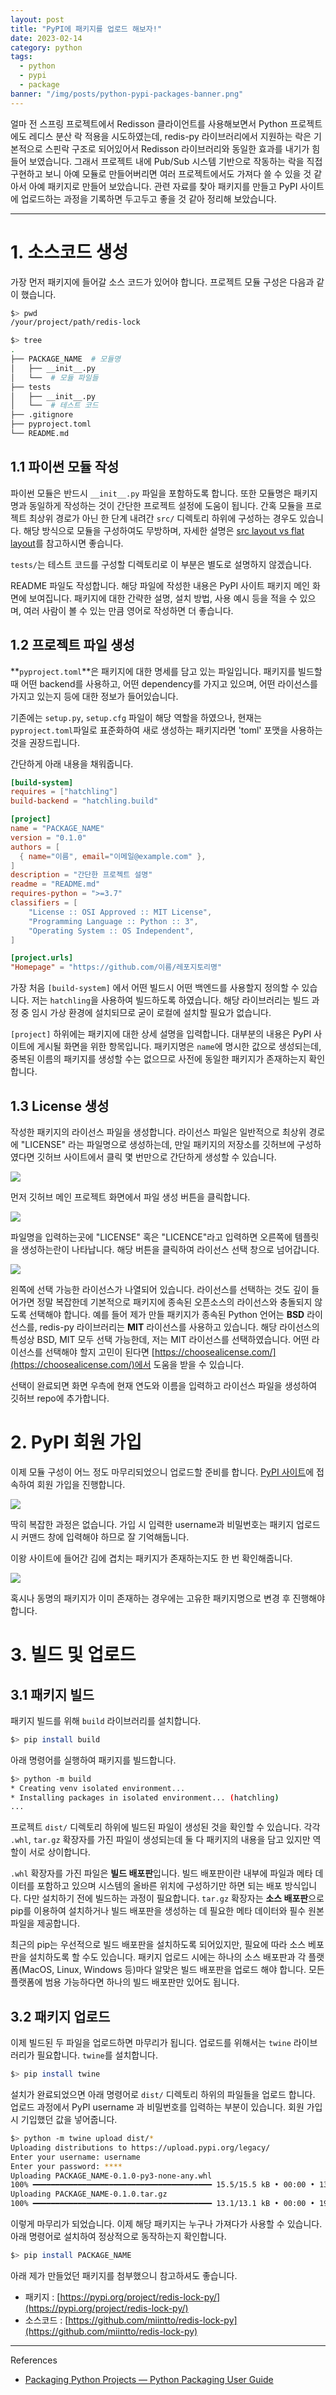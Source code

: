 ```yaml
---
layout: post
title: "PyPI에 패키지를 업로드 해보자!"
date: 2023-02-14
category: python
tags:
  - python
  - pypi
  - package
banner: "/img/posts/python-pypi-packages-banner.png"
---
```


얼마 전 스프링 프로젝트에서 Redisson 클라이언트를 사용해보면서 Python 프로젝트에도 레디스 분산 락 적용을 시도하였는데,
redis-py 라이브러리에서 지원하는 락은 기본적으로 스핀락 구조로 되어있어서 Redisson 라이브러리와 동일한 효과를 내기가 힘들어 보였습니다.
그래서 프로젝트 내에 Pub/Sub 시스템 기반으로 작동하는 락을 직접 구현하고 보니 아예 모듈로 만들어버리면 여러 프로젝트에서도 가져다 쓸 수 있을 것 같아서 아예 패키지로 만들어 보았습니다.
관련 자료를 찾아 패키지를 만들고 PyPI 사이트에 업로드하는 과정을 기록하면 두고두고 좋을 것 같아 정리해 보았습니다.

--- 

# 1. 소스코드 생성

가장 먼저 패키지에 들어갈 소스 코드가 있어야 합니다.
프로젝트 모듈 구성은 다음과 같이 했습니다.

```bash
$> pwd
/your/project/path/redis-lock

$> tree
.
├── PACKAGE_NAME  # 모듈명
│   ├── __init__.py
│   └──  # 모듈 파일들
├── tests
│   ├── __init__.py
│   └──  # 테스트 코드
├── .gitignore
├── pyproject.toml
└── README.md
```
## 1.1 파이썬 모듈 작성

파이썬 모듈은 반드시 `__init__.py` 파일을 포함하도록 합니다.
또한 모듈명은 패키지명과 동일하게 작성하는 것이 간단한 프로젝트 설정에 도움이 됩니다.
간혹 모듈을 프로젝트 최상위 경로가 아닌 한 단계 내려간 `src/` 디렉토리 하위에 구성하는 경우도 있습니다.
해당 방식으로 모듈을 구성하여도 무방하며, 자세한 설명은 [src layout vs flat layout](https://packaging.python.org/en/latest/discussions/src-layout-vs-flat-layout/)를 참고하시면 좋습니다.

`tests/`는 테스트 코드를 구성할 디렉토리로 이 부분은 별도로 설명하지 않겠습니다.

README 파일도 작성합니다.
해당 파일에 작성한 내용은 PyPI 사이트 패키지 메인 화면에 보여집니다.
패키지에 대한 간략한 설명, 설치 방법, 사용 예시 등을 적을 수 있으며, 여러 사람이 볼 수 있는 만큼 영어로 작성하면 더 좋습니다.

## 1.2 프로젝트 파일 생성

**`pyproject.toml`**은 패키지에 대한 명세를 담고 있는 파일입니다.
패키지를 빌드할 때 어떤 backend를 사용하고, 어떤 dependency를 가지고 있으며, 어떤 라이선스를 가지고 있는지 등에 대한 정보가 들어있습니다.

기존에는 `setup.py`, `setup.cfg` 파일이 해당 역할을 하였으나, 현재는 `pyproject.toml`파일로 표준화하여 새로 생성하는 패키지라면 'toml' 포맷을 사용하는 것을 권장드립니다.

간단하게 아래 내용을 채워줍니다.

```toml
[build-system]
requires = ["hatchling"]
build-backend = "hatchling.build"

[project]
name = "PACKAGE_NAME"
version = "0.1.0"
authors = [
  { name="이름", email="이메일@example.com" },
]
description = "간단한 프로젝트 설명"
readme = "README.md"
requires-python = ">=3.7"
classifiers = [
    "License :: OSI Approved :: MIT License",
    "Programming Language :: Python :: 3",
    "Operating System :: OS Independent",
]

[project.urls]
"Homepage" = "https://github.com/이름/레포지토리명"
```

가장 처음 `[build-system]` 에서 어떤 빌드시 어떤 백엔드를 사용할지 정의할 수 있습니다.
저는 `hatchling`을 사용하여 빌드하도록 하였습니다.
해당 라이브러리는 빌드 과정 중 임시 가상 환경에 설치되므로 굳이 로컬에 설치할 필요가 없습니다.

`[project]` 하위에는 패키지에 대한 상세 설명을 입력합니다.
대부분의 내용은 PyPI 사이트에 게시될 화면을 위한 항목입니다.
패키지명은 `name`에 명시한 값으로 생성되는데, 중복된 이름의 패키지를 생성할 수는 없으므로 사전에 동일한 패키지가 존재하는지 확인합니다.

## 1.3 License 생성

작성한 패키지의 라이선스 파일을 생성합니다.
라이선스 파일은 일반적으로 최상위 경로에 "LICENSE" 라는 파일명으로 생성하는데,
만일 패키지의 저장소를 깃허브에 구성하였다면 깃허브 사이트에서 클릭 몇 번만으로 간단하게 생성할 수 있습니다.

<img src="/img/posts/python-pypi-packages-liecense-step-1.png" style="max-width:600px"/>

먼저 깃허브 메인 프로젝트 화면에서 파일 생성 버튼을 클릭합니다.

<img src="/img/posts/python-pypi-packages-liecense-step-2.png" style="max-width:600px"/>

파일명을 입력하는곳에 "LICENSE" 혹은 "LICENCE"라고 입력하면 오른쪽에 템플릿을 생성하는란이 나타납니다.
해당 버튼을 클릭하여 라이선스 선택 창으로 넘어갑니다.

<img src="/img/posts/python-pypi-packages-liecense-step-3.png" style="max-width:720px"/>

왼쪽에 선택 가능한 라이선스가 나열되어 있습니다.
라이선스를 선택하는 것도 깊이 들어가면 정말 복잡한데 기본적으로 패키지에 종속된 오픈소스의 라이선스와 충돌되지 않도록 선택해야 합니다.
예를 들어 제가 만들 패키지가 종속된 Python 언어는 **BSD** 라이선스를, redis-py 라이브러리는 **MIT** 라이선스를 사용하고 있습니다.
해당 라이선스의 특성상 BSD, MIT 모두 선택 가능한데, 저는 MIT 라이선스를 선택하였습니다.
어떤 라이선스를 선택해야 할지 고민이 된다면 [https://choosealicense.com/](https://choosealicense.com/)에서 도움을 받을 수 있습니다.

선택이 완료되면 화면 우측에 현재 연도와 이름을 입력하고 라이선스 파일을 생성하여 깃허브 repo에 추가합니다.

# 2. PyPI 회원 가입

이제 모듈 구성이 어느 정도 마무리되었으니 업로드할 준비를 합니다.
[PyPI 사이트](https://pypi.org)에 접속하여 회원 가입을 진행합니다.

<img src="/img/posts/python-pypi-packages-pypi-register.png" style="max-width:320px"/>

딱히 복잡한 과정은 없습니다.
가입 시 입력한 username과 비밀번호는 패키지 업로드 시 커맨드 창에 입력해야 하므로 잘 기억해둡니다.

이왕 사이트에 들어간 김에 겹치는 패키지가 존재하는지도 한 번 확인해줍니다.

<img src="/img/posts/python-pypi-packages-pypi-search.png" style="max-width:600px"/>

혹시나 동명의 패키지가 이미 존재하는 경우에는 고유한 패키지명으로 변경 후 진행해야 합니다.

# 3. 빌드 및 업로드

## 3.1 패키지 빌드

패키지 빌드를 위해 `build` 라이브러리를 설치합니다.

```bash
$> pip install build
```

아래 명령어를 실행하여 패키지를 빌드합니다.

```bash
$> python -m build
* Creating venv isolated environment...
* Installing packages in isolated environment... (hatchling)
...
```

프로젝트 `dist/` 디렉토리 하위에 빌드된 파일이 생성된 것을 확인할 수 있습니다.
각각 `.whl`, `tar.gz` 확장자를 가진 파일이 생성되는데 둘 다 패키지의 내용을 담고 있지만 역할이 서로 상이합니다.

`.whl` 확장자를 가진 파일은 **빌드 배포판**입니다.
빌드 배포판이란 내부에 파일과 메타 데이터를 포함하고 있으며 시스템의 올바른 위치에 구성하기만 하면 되는 배포 방식입니다.
다만 설치하기 전에 빌드하는 과정이 필요합니다.
`tar.gz` 확장자는 **소스 배포판**으로 pip를 이용하여 설치하거나 빌드 배포판을 생성하는 데 필요한 메타 데이터와 필수 원본 파일을 제공합니다.

최근의 pip는 우선적으로 빌드 배포판을 설치하도록 되어있지만, 필요에 따라 소스 베포판을 설치하도록 할 수도 있습니다.
패키지 업로드 시에는 하나의 소스 배포판과 각 플랫폼(MacOS, Linux, Windows 등)마다 알맞은 빌드 배포판을 업로드 해야 합니다.
모든 플랫폼에 범용 가능하다면 하나의 빌드 배포판만 있어도 됩니다.

## 3.2 패키지 업로드

이제 빌드된 두 파일을 업로드하면 마무리가 됩니다.
업로드를 위해서는 `twine` 라이브러리가 필요합니다.
`twine`를 설치합니다.

```bash
$> pip install twine
```

설치가 완료되었으면 아래 명령어로 `dist/` 디렉토리 하위의 파일들을 업로드 합니다.
업로드 과정에서 PyPI username 과 비밀번호를 입력하는 부분이 있습니다.
회원 가입 시 기입했던 값을 넣어줍니다.

```bash
$> python -m twine upload dist/*
Uploading distributions to https://upload.pypi.org/legacy/
Enter your username: username
Enter your password: ****
Uploading PACKAGE_NAME-0.1.0-py3-none-any.whl
100% ━━━━━━━━━━━━━━━━━━━━━━━━━━━━━━━━━━━━━━━━ 15.5/15.5 kB • 00:00 • 13.8 MB/s
Uploading PACKAGE_NAME-0.1.0.tar.gz
100% ━━━━━━━━━━━━━━━━━━━━━━━━━━━━━━━━━━━━━━━━ 13.1/13.1 kB • 00:00 • 19.4 MB/s
```

이렇게 마무리가 되었습니다.
이제 해당 패키지는 누구나 가져다가 사용할 수 있습니다.
아래 명령어로 설치하여 정상적으로 동작하는지 확인합니다.

```bash
$> pip install PACKAGE_NAME
```

아래 제가 만들었던 패키지를 첨부했으니 참고하셔도 좋습니다.

- 패키지 : [https://pypi.org/project/redis-lock-py/](https://pypi.org/project/redis-lock-py/)
- 소스코드 : [https://github.com/miintto/redis-lock-py](https://github.com/miintto/redis-lock-py)

---

References

- [Packaging Python Projects — Python Packaging User Guide](https://packaging.python.org/en/latest/tutorials/packaging-projects/)
